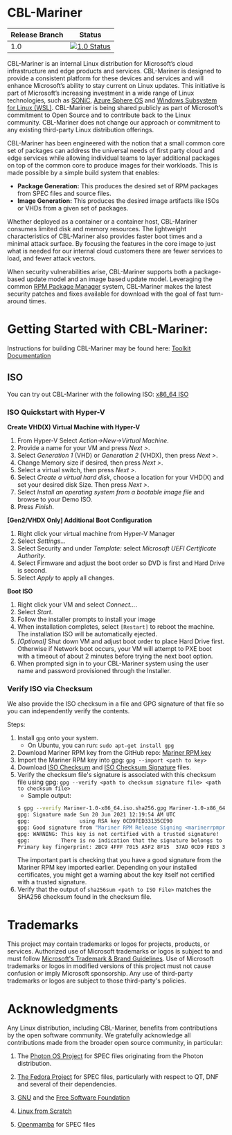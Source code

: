 # CBL-Mariner

| Release Branch | Status                                                                                                                                                                                                 |
| -------------- | ------------------------------------------------------------------------------------------------------------------------------------------------------------------------------------------------------ |
| 1.0            | [![1.0 Status](https://github.com/microsoft/CBL-Mariner/workflows/Verify%20Quickstart%201.0/badge.svg)](https://github.com/microsoft/CBL-Mariner/actions?query=workflow%3A%22Verify+Quickstart+1.0%22) |

CBL-Mariner is an internal Linux distribution for Microsoft’s cloud infrastructure and edge products and services. CBL-Mariner is designed to provide a consistent platform for these devices and services and will enhance Microsoft’s ability to stay current on Linux updates. This initiative is part of Microsoft’s increasing investment in a wide range of Linux technologies, such as [SONiC](https://azure.microsoft.com/en-us/blog/sonic-the-networking-switch-software-that-powers-the-microsoft-global-cloud/), [Azure Sphere OS](https://docs.microsoft.com/en-us/azure-sphere/product-overview/what-is-azure-sphere) and [Windows Subsystem for Linux (WSL)](https://docs.microsoft.com/en-us/windows/wsl/about). CBL-Mariner is being shared publicly as part of Microsoft’s commitment to Open Source and to contribute back to the Linux community. CBL-Mariner does not change our approach or commitment to any existing third-party Linux distribution offerings. 

CBL-Mariner has been engineered with the notion that a small common core set of packages can address the universal needs of first party cloud and edge services while allowing individual teams to layer additional packages on top of the common core to produce images for their workloads. This is made possible by a simple build system that enables:

- **Package Generation:** This produces the desired set of RPM packages from SPEC files and source files. 
- **Image Generation:** This produces the desired image artifacts like ISOs or VHDs from a given set of packages. 

Whether deployed as a container or a container host, CBL-Mariner consumes limited disk and memory resources. The lightweight characteristics of CBL-Mariner also provides faster boot times and a minimal attack surface. By focusing the features in the core image to just what is needed for our internal cloud customers there are fewer services to load, and fewer attack vectors. 

When security vulnerabilities arise, CBL-Mariner supports both a package-based update model and an image based update model.  Leveraging the common [RPM Package Manager](https://rpm.org/) system, CBL-Mariner makes the latest security patches and fixes available for download with the goal of fast turn-around times.   

# Getting Started with CBL-Mariner: 

Instructions for building CBL-Mariner may be found here: [Toolkit Documentation](./toolkit/README.md)

## ISO
You can try out CBL-Mariner with the following ISO: [x86_64 ISO](https://osrelease.download.prss.microsoft.com/pr/download/Mariner-1.0-x86_64.iso)

### ISO Quickstart with Hyper-V
**Create VHD(X) Virtual Machine with Hyper-V**

1. From Hyper-V Select _Action->New->Virtual Machine_.
1. Provide a name for your VM and press _Next >_.
1. Select _Generation 1_ (VHD) or _Generation 2_ (VHDX), then press _Next >_.
1. Change Memory size if desired, then press _Next >_.
1. Select a virtual switch, then press _Next >_.
1. Select _Create a virtual hard disk_, choose a location for your VHD(X) and set your desired disk Size.  Then press _Next >_.
1. Select _Install an operating system from a bootable image file_ and browse to your Demo ISO. 
1. Press _Finish_.

**[Gen2/VHDX Only] Additional Boot Configuration**

1. Right click your virtual machine from Hyper-V Manager
1. Select _Settings..._
1. Select Security and under _Template:_ select _Microsoft UEFI Certificate Authority_.
1. Select Firmware and adjust the boot order so DVD is first and Hard Drive is second.
1. Select _Apply_ to apply all changes.

**Boot ISO**
1. Right click your VM and select _Connect..._.
1. Select _Start_.
1. Follow the installer prompts to install your image
1. When installation completes, select `[Restart]` to reboot the machine. The installation ISO will be automatically ejected.
1. *[Optional]* Shut down VM and adjust boot order to place Hard Drive first. Otherwise if Network boot occurs, your VM will attempt to PXE boot with a timeout of about 2 minutes before trying the next boot option.
1. When prompted sign in to your CBL-Mariner system using the user name and password provisioned through the Installer.

### Verify ISO via Checksum
We also provide the ISO checksum in a file and GPG signature of that file so you can independently verify the contents.

Steps:
1. Install `gpg` onto your system.
   - On Ubuntu, you can run: `sudo apt-get install gpg`
1. Download Mariner RPM key from the GitHub repo: [Mariner RPM key](https://github.com/microsoft/CBL-Mariner/blob/1.0-stable/SPECS/mariner-repos/MICROSOFT-RPM-GPG-KEY)
1. Import the Mariner RPM key into gpg: `gpg --import <path to key>`
1. Download [ISO Checksum](https://osrelease.download.prss.microsoft.com/pr/download/Mariner-1.0-x86_64.iso.sha256) and [ISO Checksum Signature](https://osrelease.download.prss.microsoft.com/pr/download/Mariner-1.0-x86_64.iso.sha256.gpg) files.
1. Verify the checksum file's signature is associated with this checksum file using gpg: `gpg --verify <path to checksum signature file> <path to checksum file>`
   - Sample output:
   ```bash
   $ gpg --verify Mariner-1.0-x86_64.iso.sha256.gpg Mariner-1.0-x86_64.iso.sha256
   gpg: Signature made Sun 20 Jun 2021 12:19:54 AM UTC
   gpg:                using RSA key 0CD9FED33135CE90
   gpg: Good signature from "Mariner RPM Release Signing <marinerrpmprod@microsoft.com>" [unknown]
   gpg: WARNING: This key is not certified with a trusted signature!
   gpg:          There is no indication that the signature belongs to the owner.
   Primary key fingerprint: 2BC9 4FFF 7015 A5F2 8F15  37AD 0CD9 FED3 3135 CE90
   ```
   The important part is checking that you have a good signature from the Mariner RPM key imported earlier. Depending on your installed certificates, you might get a warning about the key itself not certified with a trusted signature.
1. Verify that the output of `sha256sum <path to ISO File>` matches the SHA256 checksum found in the checksum file.

# Trademarks

This project may contain trademarks or logos for projects, products, or services. Authorized use of Microsoft trademarks or logos is subject to and must follow [Microsoft's Trademark & Brand Guidelines](https://www.microsoft.com/en-us/legal/intellectualproperty/trademarks/usage/general). Use of Microsoft trademarks or logos in modified versions of this project must not cause confusion or imply Microsoft sponsorship. Any use of third-party trademarks or logos are subject to those third-party's policies.

# Acknowledgments 

Any Linux distribution, including CBL-Mariner, benefits from contributions by the open software community. We gratefully acknowledge all contributions made from the broader open source community, in particular:

1) The [Photon OS Project](https://vmware.github.io/photon/) for SPEC files originating from the Photon distribution.   

2) [The Fedora Project](https://start.fedoraproject.org/) for SPEC files, particularly with respect to QT, DNF and several of their dependencies. 

3) [GNU](https://www.gnu.org/) and the [Free Software Foundation](https://www.fsf.org/)

4) [Linux from Scratch](http://www.linuxfromscratch.org)

5) [Openmamba](https://openmamba.org/en/) for SPEC files
